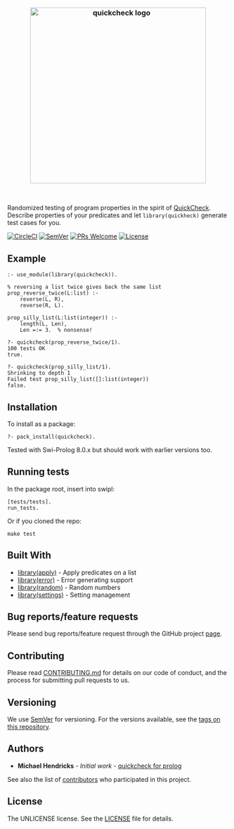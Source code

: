 <h3 align="center">
  <img align="center" src="https://raw.githubusercontent.com/nicoabie/quickcheck/master/logo/owly.svg?sanitize=true" width="400px" alt="quickcheck logo" />
</h3>

<br/>

Randomized testing of program properties in the spirit of [QuickCheck](http://hackage.haskell.org/package/QuickCheck).  
Describe properties of your predicates and let `library(quickheck)` generate test cases for you.  

[![CircleCI](https://circleci.com/gh/nicoabie/quickcheck.svg?style=shield)](https://circleci.com/gh/nicoabie/quickcheck)
[![SemVer](https://img.shields.io/:SemVer-0.3.0-brightgreen.svg)](https://semver.org/)
[![PRs Welcome](https://img.shields.io/badge/PRs-welcome-brightgreen.svg)](https://github.com/nicoabie/quickcheck/labels/good%20first%20issue)
[![License](https://img.shields.io/badge/license-UNLICENSE-brightgreen.svg)](https://unlicense.org)

## Example

    :- use_module(library(quickcheck)).

    % reversing a list twice gives back the same list
    prop_reverse_twice(L:list) :-
        reverse(L, R),
        reverse(R, L).

    prop_silly_list(L:list(integer)) :-
        length(L, Len),
        Len =:= 3.  % nonsense!

    ?- quickcheck(prop_reverse_twice/1).
    100 tests OK
    true.

    ?- quickcheck(prop_silly_list/1).
    Shrinking to depth 1
    Failed test prop_silly_list([]:list(integer))
    false.


## Installation

To install as a package:

    ?- pack_install(quickcheck).

Tested with Swi-Prolog 8.0.x but should work with earlier versions too.

## Running tests

In the package root, insert into swipl:

    [tests/tests].
    run_tests.

Or if you cloned the repo:

    make test

## Built With

* [library(apply)](http://www.swi-prolog.org/pldoc/man?section=apply) - Apply predicates on a list
* [library(error)](http://www.swi-prolog.org/pldoc/man?section=error) - Error generating support
* [library(random)](http://www.swi-prolog.org/pldoc/man?section=random) - Random numbers
* [library(settings)](http://www.swi-prolog.org/pldoc/man?section=settings) - Setting management

## Bug reports/feature requests

Please send bug reports/feature request through the GitHub
project [page](https://github.com/nicoabie/quickcheck).

## Contributing

Please read [CONTRIBUTING.md](CONTRIBUTING.md) for details on our code of conduct, and the process for submitting pull requests to us.

## Versioning

We use [SemVer](http://semver.org/) for versioning. For the versions available, see the [tags on this repository](https://github.com/nicoabie/quickcheck/tags). 

## Authors

* **Michael Hendricks** - *Initial work* - [quickcheck for prolog](http://blog.ndrix.com/2013/12/quickcheck-for-prolog.html)

See also the list of [contributors](https://github.com/nicoabie/quickcheck/contributors) who participated in this project.

## License

The UNLICENSE license. See the [LICENSE](LICENSE) file for details.